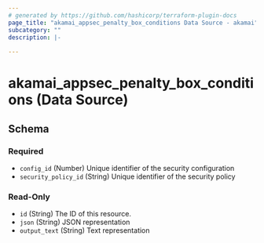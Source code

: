 ```yaml
---
# generated by https://github.com/hashicorp/terraform-plugin-docs
page_title: "akamai_appsec_penalty_box_conditions Data Source - akamai"
subcategory: ""
description: |-
  
---
```


# akamai_appsec_penalty_box_conditions (Data Source)





<!-- schema generated by tfplugindocs -->
## Schema

### Required

- `config_id` (Number) Unique identifier of the security configuration
- `security_policy_id` (String) Unique identifier of the security policy

### Read-Only

- `id` (String) The ID of this resource.
- `json` (String) JSON representation
- `output_text` (String) Text representation
